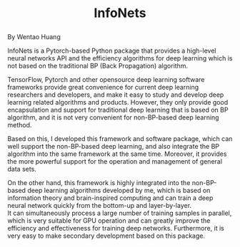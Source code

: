 # <p align="center">InfoNets
By Wentao Huang

  InfoNets is a Pytorch-based Python package that provides a high-level neural networks API and the efficiency algorithms for deep learning which is not based on the traditional BP (Back Propagation) algorithm. 

TensorFlow, Pytorch and other opensource deep learning software frameworks provide great convenience for current deep learning researchers and developers, and make it easy to study and develop deep learning related algorithms and products. However, they only provide good encapsulation and support for traditional deep learning that is based on BP algorithm, and it is not very convenient for non-BP-based deep learning method. 

Based on this, I developed this framework and software package, which can well support the non-BP-based deep learning, and also integrate the BP algorithm into the same framework at the same time. Moreover, it provides the more powerful support for the operation and management of general data sets.

On the other hand, this framework is highly integrated into the non-BP-based deep learning algorithms developed by me, which is based on information theory and brain-inspired computing and can train a deep neural network quickly from the bottom-up and layer-by-layer.  
It can simultaneously process a large number of training samples in parallel, which is very suitable for GPU operation and can greatly improve the efficiency and effectiveness for training deep networks. Furthermore, it is very easy to make secondary development based on this package. 
